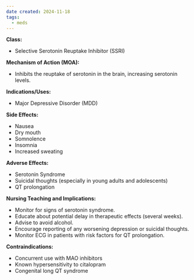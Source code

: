 ```yaml
---
date created: 2024-11-18
tags:
  - meds
---
```

**Class:**
- Selective Serotonin Reuptake Inhibitor (SSRI)

**Mechanism of Action (MOA):**
- Inhibits the reuptake of serotonin in the brain, increasing serotonin levels.

**Indications/Uses:**
- Major Depressive Disorder (MDD)

**Side Effects:**
- Nausea
- Dry mouth
- Somnolence
- Insomnia
- Increased sweating

**Adverse Effects:**
- Serotonin Syndrome
- Suicidal thoughts (especially in young adults and adolescents)
- QT prolongation

**Nursing Teaching and Implications:**
- Monitor for signs of serotonin syndrome.
- Educate about potential delay in therapeutic effects (several weeks).
- Advise to avoid alcohol.
- Encourage reporting of any worsening depression or suicidal thoughts.
- Monitor ECG in patients with risk factors for QT prolongation.

**Contraindications:**
- Concurrent use with MAO inhibitors
- Known hypersensitivity to citalopram
- Congenital long QT syndrome